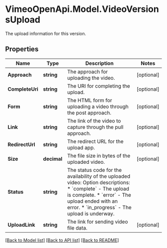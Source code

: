 # VimeoOpenApi.Model.VideoVersionsUpload
The upload information for this version.
## Properties

Name | Type | Description | Notes
------------ | ------------- | ------------- | -------------
**Approach** | **string** | The approach for uploading the video. | [optional] 
**CompleteUri** | **string** | The URI for completing the upload. | [optional] 
**Form** | **string** | The HTML form for uploading a video through the post approach. | [optional] 
**Link** | **string** | The link of the video to capture through the pull approach. | [optional] 
**RedirectUrl** | **string** | The redirect URL for the upload app. | [optional] 
**Size** | **decimal** | The file size in bytes of the uploaded video. | [optional] 
**Status** | **string** | The status code for the availability of the uploaded video:  Option descriptions:  * &#x60;complete&#x60; - The upload is complete.  * &#x60;error&#x60; - The upload ended with an error.  * &#x60;in_progress&#x60; - The upload is underway.  | 
**UploadLink** | **string** | The link for sending video file data. | [optional] 

[[Back to Model list]](../README.md#documentation-for-models) [[Back to API list]](../README.md#documentation-for-api-endpoints) [[Back to README]](../README.md)

